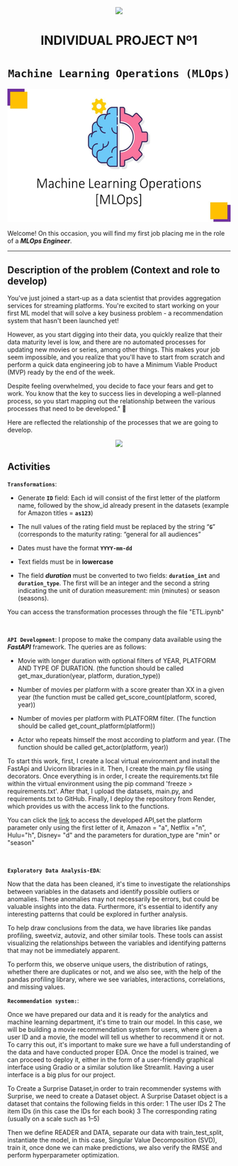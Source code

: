 <p align=center><img src=https://d31uz8lwfmyn8g.cloudfront.net/Assets/logo-henry-white-lg.png><p>

# <h1 align=center> **INDIVIDUAL PROJECT Nº1** </h1>

# <h1 align=center>**`Machine Learning Operations (MLOps)`**</h1>

<p align="center">
<img src="https://raw.githubusercontent.com/GabrielGM93/Individual_Project1/master/assets/Slide1.jpg"  height=300>
</p>

Welcome! On this occasion, you will find my first job placing me in the role of a ***MLOps Engineer***.  

<hr>  

## **Description of the problem (Context and role to develop)**

You've just joined a start-up as a data scientist that provides aggregation services for streaming platforms. You're excited to start working on your first ML model that will solve a key business problem - a recommendation system that hasn't been launched yet!

However, as you start digging into their data, you quickly realize that their data maturity level is low, and there are no automated processes for updating new movies or series, among other things. This makes your job seem impossible, and you realize that you'll have to start from scratch and perform a quick data engineering job to have a Minimum Viable Product (MVP) ready by the end of the week.

Despite feeling overwhelmed, you decide to face your fears and get to work. You know that the key to success lies in developing a well-planned process, so you start mapping out the relationship between the various processes that need to be developed." :muscle:

Here are reflected the relationship of the processes that we are going to develop.

<p align="center">
<img src="https://github.com/HX-PRomero/PI_ML_OPS/blob/main/src/DiagramaConceptualDelFlujoDeProcesos.png"  height=500>
</p>


## **Activities**
**`Transformations`**:

+ Generate **`ID`** field: Each id will consist of the first letter of the platform name, followed by the show_id already present in the datasets (example for Amazon titles = **`as123`**)

+ The null values of the rating field must be replaced by the string “**`G`**” (corresponds to the maturity rating: “general for all audiences”

+ Dates must have the format **`YYYY-mm-dd`**

+ Text fields must be in **lowercase**

+ The field ***duration*** must be converted to two fields: **`duration_int`** and **`duration_type`**. The first will be an integer and the second a string indicating the unit of duration measurement: min (minutes) or season (seasons).

You can access the transformation processes through the file "ETL.ipynb" 

<br/>

**`API Development`**: I propose to make the company data available using the ***FastAPI*** framework. The queries are as follows:

+ Movie with longer duration with optional filters of YEAR, PLATFORM AND TYPE OF DURATION. (the function should be called get_max_duration(year, platform, duration_type))

+ Number of movies per platform with a score greater than XX in a given year (the function must be called get_score_count(platform, scored, year))

+ Number of movies per platform with PLATFORM filter. (The function should be called get_count_platform(platform))

+ Actor who repeats himself the most according to platform and year. (The function should be called get_actor(platform, year))

To start this work, first, I create a local virtual environment and install the FastApi and Uvicorn libraries in it. Then, I create the main.py file using decorators. Once everything is in order, I create the requirements.txt file within the virtual environment using the pip command 'freeze > requirements.txt'. After that, I upload the datasets, main.py, and requirements.txt to GitHub. Finally, I deploy the repository from Render, which provides us with the access link to the functions.

You can click the [link](https://proyecto-individual1.onrender.com/docs) to access the developed API,set the platform parameter only using the first letter of it, Amazon = "a", Netflix ="n", Hulu="h", Disney= "d" and the parameters for duration_type are "min" or "season"

<br/>


**`Exploratory Data Analysis-EDA`**:

Now that the data has been cleaned, it's time to investigate the relationships between variables in the datasets and identify possible outliers or anomalies. These anomalies may not necessarily be errors, but could be valuable insights into the data. Furthermore, it's essential to identify any interesting patterns that could be explored in further analysis.

To help draw conclusions from the data, we have libraries like pandas profiling, sweetviz, autoviz, and other similar tools. These tools can assist visualizing the relationships between the variables and identifying patterns that may not be immediately apparent.

To perform this, we observe unique users, the distribution of ratings, whether there are duplicates or not, and we also see, with the help of the pandas profiling library, where we see variables, interactions, correlations, and missing values.

**`Recommendation system:`**:

Once we have prepared our data and it is ready for the analytics and machine learning department, it's time to train our model. In this case, we will be building a movie recommendation system for users, where given a user ID and a movie, the model will tell us whether to recommend it or not. To carry this out, it's important to make sure we have a full understanding of the data and have conducted proper EDA. Once the model is trained, we can proceed to deploy it, either in the form of a user-friendly graphical interface using Gradio or a similar solution like Streamlit. Having a user interface is a big plus for our project.

To Create a Surprise Dataset,in order to train recommender systems with Surprise, we need to create a Dataset object. A Surprise Dataset object is a dataset that contains the following fields in this order:
1 The user IDs
2 The item IDs (in this case the IDs for each book)
3 The corresponding rating (usually on a scale such as 1–5)

Then we define READER and DATA, separate our data with train_test_split, instantiate the model, in this case, Singular Value Decomposition (SVD), train it, once done we can make predictions, we also verify the RMSE and perform hyperparameter optimization.

<br/>
